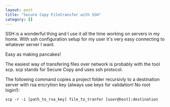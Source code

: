 ```yaml
---
layout: post
title: "Secure Copy Filetransfer with SSH"
category: []
---
```


SSH is a wonderful thing and I use it all the time working on servers in my home.
With ssh configuration setup for my user it's very easy connecting to whatever server I want.

Easy as making pancakes!






The easiest way of transfering files over network is probably with the tool scp.
scp stands for Secure Copy and uses ssh protocol.

The following command copies a project folder recursivly to a destination server with rsa encrytion key (always use keys for validation! No root login!):
```
scp -r -i [path_to_rsa_key] file_to_tranfer [user@host]:destination
```